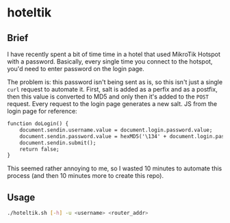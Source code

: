 # hoteltik

## Brief

I have recently spent a bit of time time in a hotel that used MikroTik Hotspot with a password. Basically, every single time you connect to the hotspot, you'd need to enter password on the login page.

The problem is: this password isn't being sent as is, so this isn't just a single `curl` request to automate it. First, salt is added as a perfix and as a postfix, then this value is converted to MD5 and only then it's added to the `POST` request. Every request to the login page generates a new salt. JS from the login page for reference:

```html
function doLogin() {
    document.sendin.username.value = document.login.password.value;
    document.sendin.password.value = hexMD5('\134' + document.login.password.value + '\017\205\055\122\043\240\041\064\304\257\213\226\265\214\121\323');
    document.sendin.submit();
    return false;
}
```

This seemed rather annoying to me, so I wasted 10 minutes to automate this process (and then 10 minutes more to create this repo).

## Usage

```bash
./hoteltik.sh [-h] -u <username> <router_addr>
```
